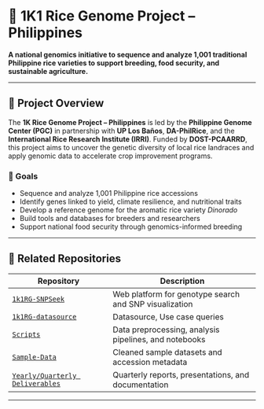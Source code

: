 # 🌾 1K1 Rice Genome Project – Philippines

**A national genomics initiative to sequence and analyze 1,001 traditional Philippine rice varieties to support breeding, food security, and sustainable agriculture.**

---

## 📘 Project Overview

The **1K Rice Genome Project – Philippines** is led by the **Philippine Genome Center (PGC)** in partnership with **UP Los Baños**, **DA-PhilRice**, and the **International Rice Research Institute (IRRI)**. Funded by **DOST-PCAARRD**, this project aims to uncover the genetic diversity of local rice landraces and apply genomic data to accelerate crop improvement programs.

### 🎯 Goals

- Sequence and analyze 1,001 Philippine rice accessions
- Identify genes linked to yield, climate resilience, and nutritional traits
- Develop a reference genome for the aromatic rice variety *Dinorado*
- Build tools and databases for breeders and researchers
- Support national food security through genomics-informed breeding

---

## 🧰 Related Repositories

| Repository | Description |
|------------|-------------|
| [`1k1RG-SNPSeek`](https://github.com/1K1RG/1k1RG-SNPseek) | Web platform for genotype search and SNP visualization
| [`1k1RG-datasource`](https://github.com/1K1RG/1k1RG-datasource) | Datasource, Use case queries
| [`Scripts`](https://github.com/1KRG/1kRG-Scripts) | Data preprocessing, analysis pipelines, and notebooks |
| [`Sample-Data`](https://1k1rg.github.io/1k1RG-sample/) | Cleaned sample datasets and accession metadata |
| [`Yearly/Quarterly Deliverables`](https://1k1rg.github.io/1K1RG-Documentations/) | Quarterly reports, presentations, and documentation |

---



